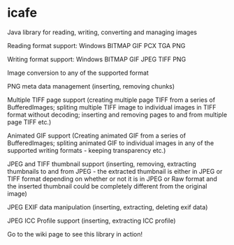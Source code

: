 icafe
=====

Java library for reading, writing, converting and managing images

Reading format support:
Windows BITMAP
GIF
PCX
TGA
PNG

Writing format support:
Windows BITMAP
GIF
JPEG
TIFF
PNG

Image conversion to any of the supported format

PNG meta data management (inserting, removing chunks)

Multiple TIFF page support (creating multiple page TIFF from a series of BufferedImages; spliting multiple TIFF image to 
individual images in TIFF format without decoding; inserting and removing pages to and from multiple page TIFF etc.)

Animated GIF support (Creating animated GIF from a series of BufferedImages; spliting animated GIF to individual images in any of the supported writing formats - keeping transparency etc.)

JPEG and TIFF thumbnail support (inserting, removing, extracting thumbnails to and from JPEG - the extracted thumbnail is either in JPEG or TIFF format depending on whether or not it is in JPEG or Raw format and the inserted thumbnail could be completely different from the original image)

JPEG EXIF data manipulation (inserting, extracting, deleting exif data)

JPEG ICC Profile support (inserting, extracting ICC profile)

Go to the wiki page to see this library in action!
